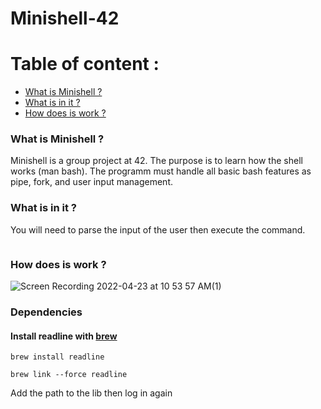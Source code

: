 # Minishell-42

# Table of content :
* [What is Minishell ?](#What-is-Minishell-)
* [What is in it ?](#what-is-in-it-)
* [How does is work ?](#how-does-is-work-)

### What is Minishell ?
 Minishell is a group project at 42. The purpose is to learn how the shell works (man bash). The programm must handle all basic bash features as pipe, fork, and user input management.
 
 ### What is in it ?
 You will need to parse the input of the user then execute the command.
 
<a href="https://zupimages.net/viewer.php?id=22/16/oyx9.png"><img src="https://zupimages.net/up/22/16/oyx9.png" alt="" /></a>

### How does is work ?
![Screen Recording 2022-04-23 at 10 53 57 AM(1)](https://user-images.githubusercontent.com/89851173/164968713-41994d8e-ecfb-4a35-98ad-49477166c0e2.gif)

### Dependencies
#### Install readline with [brew](https://brew.sh/)
```
brew install readline
```

```
brew link --force readline
```

Add the path to the lib then log in again
